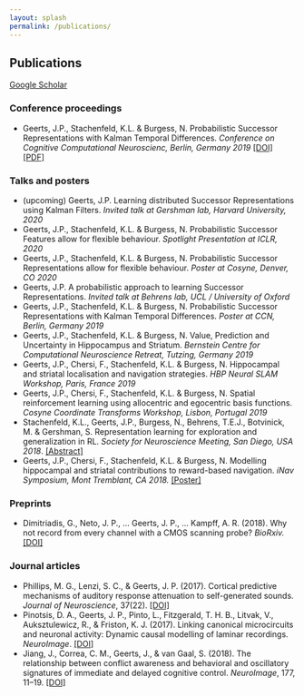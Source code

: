 ```yaml
---
layout: splash
permalink: /publications/
---
```



## Publications

[Google Scholar](https://scholar.google.co.uk/citations?user=4xusDVAAAAAJ&hl=en)

### Conference proceedings
- Geerts, J.P., Stachenfeld, K.L. & Burgess, N. Probabilistic Successor Representations with Kalman Temporal Differences. *Conference on Cognitive Computational Neuroscienc, Berlin, Germany 2019* [[DOI]](https://doi.org/10.32470/CCN.2019.1323-0) [[PDF]](/assets/geerts.pdf)

### Talks and posters
- (upcoming) Geerts, J.P. Learning distributed Successor Representations using Kalman Filters. *Invited talk at Gershman lab, Harvard University, 2020*
- Geerts, J.P., Stachenfeld, K.L. & Burgess, N. Probabilistic Successor Features allow for flexible behaviour. *Spotlight Presentation at ICLR, 2020*
- Geerts, J.P., Stachenfeld, K.L. & Burgess, N. Probabilistic Successor Representations allow for flexible behaviour. *Poster at Cosyne, Denver, CO 2020*
- Geerts, J.P. A probabilistic approach to learning Successor Representations. *Invited talk at Behrens lab, UCL / University of Oxford*
- Geerts, J.P., Stachenfeld, K.L. & Burgess, N. Probabilistic Successor Representations with Kalman Temporal Differences. *Poster at CCN, Berlin, Germany 2019*
- Geerts, J.P., Stachenfeld, K.L. & Burgess, N. Value, Prediction and Uncertainty in Hippocampus and Striatum. *Bernstein Centre for Computational Neuroscience Retreat, Tutzing, Germany 2019* 
- Geerts, J.P., Chersi, F., Stachenfeld, K.L. & Burgess, N. Hippocampal and striatal localisation and navigation strategies. *HBP Neural SLAM Workshop, Paris, France 2019*
- Geerts, J.P., Chersi, F., Stachenfeld, K.L. & Burgess, N. Spatial reinforcement learning using allocentric and egocentric basis functions. *Cosyne Coordinate Transforms Workshop, Lisbon, Portugal 2019* 
- Stachenfeld, K.L., Geerts, J.P., Burgess, N., Behrens, T.E.J., Botvinick, M. & Gershman, S. Representation learning for exploration and generalization in RL. *Society for Neuroscience Meeting, San Diego, USA 2018*. [[Abstract]](http://www.abstractsonline.com/pp8/?utm_campaign=Membership%2FNeuroscience%202018&utm_source=hs_email&utm_medium=email&utm_content=65738887&_hsenc=p2ANqtz--rQq_RqV7hDCQ8A-xMFgwUBSpinFMufEmw3cynoeNImte-KvqD954OkRgV5ULqWOo08hFLD6P2_2kpAhYv_P9yYGvycgEHRe8IJAvmWL0ob2ems8U&_hsmi=65738887#!/4649/presentation/41523)
- Geerts, J.P., Chersi, F., Stachenfeld, K.L. & Burgess, N. Modelling hippocampal and striatal contributions to reward-based navigation. *iNav Symposium, Mont Tremblant, CA 2018.* [[Poster]](/assets/images/poster.pdf)

### Preprints
- Dimitriadis, G., Neto, J. P., ... Geerts, J. P., ... Kampff, A. R. (2018). Why not record from every channel with a CMOS scanning probe? *BioRxiv.* [[DOI]](https://doi.org/10.1101/275818)

### Journal articles
- Phillips, M. G., Lenzi, S. C., & Geerts, J. P. (2017). Cortical predictive mechanisms of auditory response attenuation to self-generated sounds. *Journal of Neuroscience*, 37(22). [[DOI]](https://doi.org/10.1523/JNEUROSCI.0216-17.2017)
- Pinotsis, D. A., Geerts, J. P., Pinto, L., Fitzgerald, T. H. B., Litvak, V., Auksztulewicz, R., & Friston, K. J. (2017). Linking canonical microcircuits and neuronal activity: Dynamic causal modelling of laminar recordings. *NeuroImage*. [[DOI]](https://doi.org/10.1016/j.neuroimage.2016.11.041)
- Jiang, J., Correa, C. M., Geerts, J., & van Gaal, S. (2018). The relationship between conflict awareness and behavioral and oscillatory signatures of immediate and delayed cognitive control. *NeuroImage*, 177, 11–19. [[DOI]](https://doi.org/10.1016/j.neuroimage.2018.05.007)

